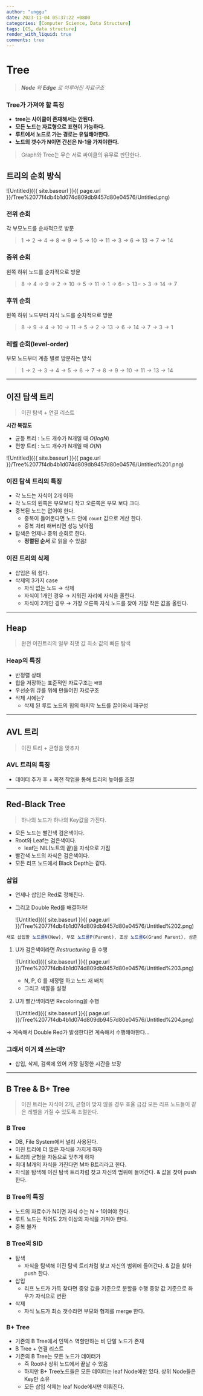 ```yaml
---
author: "unggu"
date: 2023-11-04 05:37:22 +0800
categories: [Computer Science, Data Structure]
tags: [CS, data structure]
render_with_liquid: true
comments: true
---
```

# Tree

> ***Node** 와 **Edge** 로 이루어진 자료구조*
> 

### Tree가 가져야 할  특징

- **tree는 사이클이 존재해서는 안된다.**
- **모든 노드는 자료형으로 표현이 가능하다.**
- **루트에서 노드로 가는 경로는 유일해야한다.**
- **노드의 갯수가 N이면 간선은 N-1을 가져야한다.**

> Graph와 Tree는 무슨 서로 싸이클의 유무로 판단한다.
> 

## 트리의 순회 방식

![Untitled]({{ site.baseurl }}{{ page.url }}/Tree%2077f4db4b1d074d809db9457d80e04576/Untitled.png)

### 전위 순회

 각 부모노드를  순차적으로 방문

> $1 → 2 → 4 → 8 → 9 → 5 → 10 → 11 → 3 → 6 → 13 → 7 → 14$
> 

### 중위 순회

왼쪽 하위 노드를 순차적으로 방문

> $8 → 4 → 9 → 2 → 10 → 5 → 11 → 1 → 6 -> 13 -> 3 → 14 → 7$
> 

### 후위 순회

 왼쪽 하위 노드부터 자식 노드를 순차적으로 방문

> $8 → 9 → 4 → 10 → 11 → 5 → 2 → 13 →6 → 14 → 7 → 3 → 1$
> 

### 레벨 순회(level-order)

 부모 노드부터 계층 별로 방문하는 방식

> $1 → 2 → 3 → 4 → 5 → 6 → 7 → 8 → 9 → 10 → 11 → 13 → 14$
> 

---

## 이진 탐색 트리

> 이진 탐색 + 연결 리스트
> 

**시간 복잡도**

- 균등 트리 : 노드 개수가 N개일 때 $O(logN)$
- 편향 트리 : 노드 개수가 N개일 때 $O(N)$

![Untitled]({{ site.baseurl }}{{ page.url }}/Tree%2077f4db4b1d074d809db9457d80e04576/Untitled%201.png)

### 이진 탐색 트리의 특징

- 각 노드는 자식이 2개 이하
- 각 노드의 왼쪽은 부모보다 작고 오른쪽은 부모 보다 크다.
- 중복된 노드는 없어야 한다.
    - 중복이 들어온다면 노드 안에 `count` 값으로 계산 한다.
    - 중복 처리 해버리면 성능 낮아짐
- 탐색은 언제나 중위 순회로 한다.
    - **정렬된 순서** 로 읽을 수 있음!

### 이진 트리의 삭제

- 삽입은 뭐 쉽다.
- 삭제의 3가지 case
    - 자식 없는 노드 → 삭제
    - 자식이 1개인 경우 → 지워진 자리에 자식을 올린다.
    - 자식이 2개인 경우 → 가장 오른쪽 자식 노드를 찾아 가장 작은 값을 올린다.

---

## Heap

> 완전 이진트리의 일부 최댓 값 최소 값의 빠른 탐색
> 

### Heap의 특징

- 반정렬 상태
- 힙을 저장하는 표준적인 자료구조는 `배열`
- 우선순위 큐를 위해 만들어진 자료구조
- 삭제 시에는?
    - 삭제 된 루트 노드의 힙의 마지막 노드를 끌어와서 재구성

---

## AVL 트리

> 이진 트리 + 균형을 맞추자
> 

### AVL 트리의 특징

- 데이터 추가 후  + 회전 작업을 통해 트리의 높이를 조절

---

## Red-Black Tree

> 하나의 노드가 하나의 Key값을 가진다.
> 
- 모든 노드는 빨간색 검은색이다.
- Root와 Leaf는 검은색이다.
    - leaf는 NIL(노트의 끝)을 자식으로 가짐
- 빨간색 노드의 자식은 검은색이다.
- 모든 리프 노드에서 Black Depth는 같다.
    
    

### 삽입

- 언제나 삽입은 Red로 정해진다.
- 그리고 Double Red를 해결하자!
    
    ![Untitled]({{ site.baseurl }}{{ page.url }}/Tree%2077f4db4b1d074d809db9457d80e04576/Untitled%202.png)
    

```jsx
새로 삽입할 노드를N(New), 부모 노드를P(Parent), 조상 노드를G(Grand Parent), 삼촌 노드를U(Uncle)
```

1. U가 검은색이라면 *Restructuring* 을 수행 
    
    ![Untitled]({{ site.baseurl }}{{ page.url }}/Tree%2077f4db4b1d074d809db9457d80e04576/Untitled%203.png)
    
    - N, P, G 를 재정렬 하고 노드 재 배치
    - 그리고 색깔을 설정
2. U가 빨간색이라면 Recoloring을 수행 
    
    ![Untitled]({{ site.baseurl }}{{ page.url }}/Tree%2077f4db4b1d074d809db9457d80e04576/Untitled%204.png)
    

→ 계속해서 Double Red가 발생한다면 계속해서 수행해야한다…

### 그래서 이거 왜 쓰는데?

- 삽입, 삭제, 검색에 있어 가장 일정한 시간을 보장

---

## B Tree & B+ Tree

> 이진 트리는 자식이 2개, 균형이 맞지 않을 경우 효율 급감 
모든 리프  노드들이 같은 레벨을 가질 수 있도록 조절한다.
> 

### B Tree

- DB, File System에서 널리 사용된다.
- 이진 트리에 더 많은 자식을 가지게 하자
- 트리의 균형을 자동으로 맞추게 하자
- 최대 M개의 자식을 가진다면 M차 B트리라고 한다.
- 자식을 탐색해 이진 탐색 트리처럼 찾고 자신의 범위에 들어간다. & 값을 찾아 push 한다.

### B Tree의 특징

- 노드의 자료수가 N이면 자식 수는 N + 1이여야 한다.
- 루트 노드는 적어도 2개 이상의 자식을 가져야 한다.
- 중복 불가

### B Tree의 SID

- 탐색
    - 자식을 탐색해 이진 탐색 트리처럼 찾고 자신의 범위에 들어간다. & 값을 찾아 push 한다.
- 삽입
    - 리프 노드가 가득 찾다면 중앙 값을 기준으로 분할을 수행 중앙 값 기준으로 좌우가 자식으로 변환
- 삭제
    - 자식 노드가 최소 갯수라면 부모와 형제를 merge 한다.

### B+ Tree

- 기존의 B Tree에서 인덱스 역할만하는 비 단말 노드가 존재
- B Tree + 연결 리스트
- 기존의 B Tree는 모든 노드가 데이터가
    - 즉 Root나 상위 노드에서 끝날 수 있음
    - 하지만 B+ Tree노드들은 모든 데이터는 leaf Node에만 있다. 상위 Node들은 Key만 소유
    - 모든 삽입 삭제는 leaf Node에서만 이뤄진다.